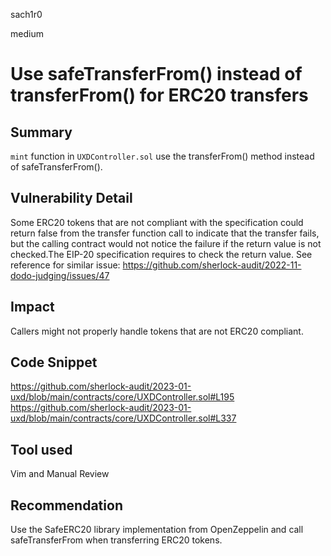 sach1r0

medium

# Use safeTransferFrom() instead of transferFrom() for ERC20 transfers

## Summary
`mint` function in `UXDController.sol` use the transferFrom() method instead of safeTransferFrom().

## Vulnerability Detail
Some ERC20 tokens that are not compliant with the specification could return false from the transfer function call to indicate that the transfer fails, but the calling contract would not notice the failure if the return value is not checked.The EIP-20 specification requires to check the return value.
See reference for similar issue: https://github.com/sherlock-audit/2022-11-dodo-judging/issues/47

## Impact
Callers might not properly handle tokens that are not ERC20 compliant.

## Code Snippet
https://github.com/sherlock-audit/2023-01-uxd/blob/main/contracts/core/UXDController.sol#L195
https://github.com/sherlock-audit/2023-01-uxd/blob/main/contracts/core/UXDController.sol#L337

## Tool used
Vim and Manual Review

## Recommendation
Use the SafeERC20 library implementation from OpenZeppelin and call  safeTransferFrom when transferring ERC20 tokens.